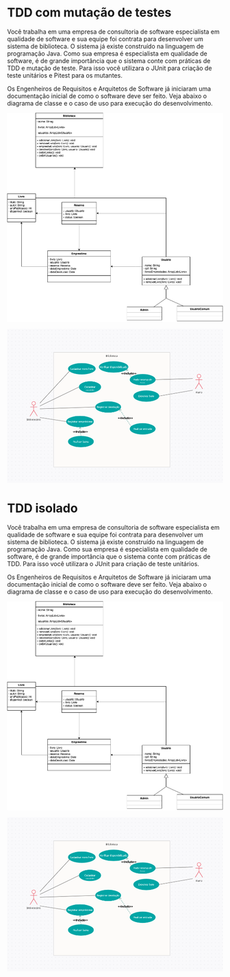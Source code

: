 # TDD com mutação de testes
  

Você trabalha em uma empresa de consultoria de software especialista em qualidade de software e sua equipe foi contrata para desenvolver um sistema de biblioteca. O sistema já existe construído na linguagem de programação Java. Como sua empresa é especialista em qualidade de software, é de grande importância que o sistema conte com práticas de TDD e mutação de teste. Para isso você utilizara o JUnit para criação de teste unitários e Pitest para os mutantes.

Os Engenheiros de Requisitos e Arquitetos de Software já iniciaram uma documentação inicial de como o software deve ser feito. Veja abaixo o diagrama de classe e o caso de uso para execução do desenvolvimento.
 

![Diagrama de classes](diagrama.png)

![Caso de uso](caso_uso.png)

# TDD isolado
  

Você trabalha em uma empresa de consultoria de software especialista em qualidade de software e sua equipe foi contrata para desenvolver um sistema de biblioteca. O sistema já existe construído na linguagem de programação Java. Como sua empresa é especialista em qualidade de software, é de grande importância que o sistema conte com práticas de TDD. Para isso você utilizara o JUnit para criação de teste unitários.

Os Engenheiros de Requisitos e Arquitetos de Software já iniciaram uma documentação inicial de como o software deve ser feito. Veja abaixo o diagrama de classe e o caso de uso para execução do desenvolvimento.
 

![Diagrama de classes](diagrama.png)

![Caso de uso](caso_uso.png)
